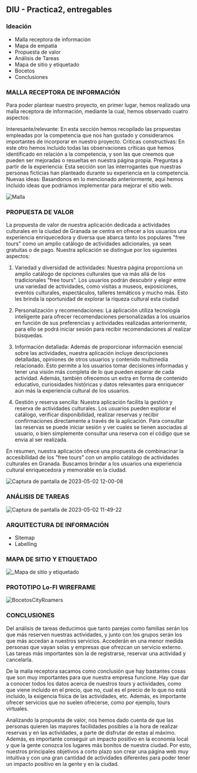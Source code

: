 ## DIU - Practica2, entregables

### Ideación 
* Malla receptora de información 
* Mapa de empatía
* Propuesta de valor
* Análisis de Tareas 
* Mapa de sitio y etiquetado 
* Bocetos
* Conclusiones

### MALLA RECEPTORA DE INFORMACIÓN

Para poder plantear nuestro proyecto, en primer lugar, hemos realizado una malla receptora de información, mediante la cual, hemos observado cuatro aspectos:

Interesante/relevante: En esta sección hemos recopilado las propuestas empleadas por la competencia que nos han gustado y consideramos importantes de incorporar en nuestro proyecto.
Criticas constructivas: En este otro hemos incluido todas las observaciones críticas que hemos identificado en relación a la competencia, y son las que creemos que pueden ser mejoradas o resueltas en nuestra página propia.
Preguntas a partir de la experiencia: Esta sección son las interrogantes que nuestras personas ficticias han planteado durante su experiencia en la competencia.
Nuevas ideas: Basandonos en lo mencionado anteriormente, aquí hemos incluido ideas que podríamos implementar para mejorar el sitio web.


![Malla](https://user-images.githubusercontent.com/73304805/235683381-7adbebbd-655e-4ca0-8427-11285b8dfc86.png)


### PROPUESTA DE VALOR

La propuesta de valor de nuestra aplicación dedicada a actividades culturales en la ciudad de Granada se centra en ofrecer a los usuarios una experiencia enriquecedora y diversa que abarca tanto los populares "free tours" como un amplio catálogo de actividades adicionales, ya sean gratuitas o de pago. Nuestra aplicación se distingue por los siguientes aspectos:

1. Variedad y diversidad de actividades: Nuestra página proporciona un amplio catálogo de opciones culturales que va más allá de los tradicionales "free tours". Los usuarios podrán descubrir y elegir entre una variedad de actividades, como visitas a museos, exposiciones, eventos culturales, espectáculos, talleres temáticos y mucho más. Esto les brinda la oportunidad de explorar la riqueza cultural esta ciudad

2. Personalización y recomendaciones: La aplicación utiliza tecnología inteligente para ofrecer recomendaciones personalizadas a los usuarios en función de sus preferencias y actividades realizadas anteriormente, para ello se podrá iniciar sesión para recibir recomendaciones al realizar búsquedas. 

3. Información detallada: Además de proporcionar información esencial sobre las actividades, nuestra aplicación incluye descripciones detalladas, opiniones de otros usuarios y contenido multimedia relacionado. Esto permite a los usuarios tomar decisiones informadas y tener una visión más completa de lo que pueden esperar de cada actividad. Además, también ofrecemos un extra en forma de contenido educativo, curiosidades históricas y datos relevantes para enriquecer aún más la experiencia cultural de los usuarios.

4. Gestión y reserva sencilla: Nuestra aplicación facilita la gestión y reserva de actividades culturales. Los usuarios pueden explorar el catálogo, verificar disponibilidad, realizar reservas y recibir confirmaciones directamente a través de la aplicación. Para consultar las reservas se puede iniciar sesión y ver cuales se tienen asociadas al usuario, o bien simplemente consultar una reserva con el código que se envia al ser realizada.

En resumen, nuestra aplicación ofrece una propuesta de combinacinar la accesibilidad de los "free tours" con un amplio catálogo de actividades culturales en Granada. Buscamos brindar a los usuarios una experiencia cultural enriquecedora y memorable en la ciudad.


![Captura de pantalla de 2023-05-02 12-00-08](https://user-images.githubusercontent.com/116074772/235642519-afa06544-9eb1-4b57-a785-df6d1e8b5fd6.png)



### ANÁLISIS DE TAREAS

![Captura de pantalla de 2023-05-02 11-49-22](https://user-images.githubusercontent.com/116074772/235642406-e4fadec7-e07c-436d-af3d-c4b4a4cb31b0.png)


### ARQUITECTURA DE INFORMACIÓN

* Sitemap 
* Labelling 

### MAPA DE SITIO Y ETIQUETADO

![_Mapa de sitio y etiquetado](https://user-images.githubusercontent.com/73304805/235681884-7e01a4fb-f6e7-40b0-a107-55207695fce9.jpg)

### PROTOTIPO Lo-FI WIREFRAME 

![BocetosCityRoamers](https://user-images.githubusercontent.com/73304805/235680804-6dc1dcd1-c5db-4a3a-b1f2-c741ea0873d2.png)

### CONCLUSIONES

Del análisis de tareas deducimos que tanto parejas como familias serán los que más reserven nuestras actividades, y junto con los grupos serán los que más accedan a nuestros servicios. Accederán en una menor medida personas que vayan solas y empresas que ofrezcan un servicio externo.
Las tareas más importantes son la de registrarse, reservar una actividad y cancelarla.

De la malla receptora sacamos como conclusión que hay bastantes cosas que son muy importantes para que nuestra empresa funcione. 
Hay que dar a conocer todos los datos acerca de nuestros tours y actividades, como que viene incluido en el precio, que no, cual es el precio de lo que no está incluido, la exigencia física de las actividades, etc.
Además, es importante ofrecer servicios que no suelen ofrecerse, como por ejemplo, tours virtuales.

Analizando la propuesta de valor, nos hemos dado cuenta de que las personas quieren las mayores facilidades posibles a la hora de realizar reservas y en las actividades, a parte de disfrutar de estas al máximo.
Además, es importante conseguir un impacto positivo en la economía local y que la gente conozca los lugares más bonitos de nuestra ciudad.
Por esto, nuestros principales objetivos a corto plazo son crear una página web muy intuitiva y con una gran cantidad de actividades diferentes para poder tener un impacto positivo en la gente y en la ciudad.
